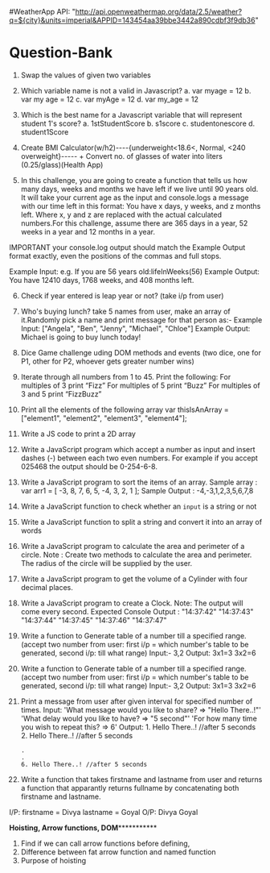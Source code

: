 #WeatherApp API: "http://api.openweathermap.org/data/2.5/weather?q=${city}&units=imperial&APPID=143454aa39bbe3442a890cdbf3f9db36"

# Question-Bank
1.  Swap the values of given two variables

2.  Which variable name is not a valid in Javascript? 
        a. var myage = 12
        b. var my age = 12
        c. var myAge = 12
        d. var my_age = 12
3.  Which is the best name for a Javascript variable that will represent student 1's score?
        a. 1stStudentScore
        b. s1score
        c. studentonescore
        d. student1Score

4. Create BMI Calculator(w/h2)----{underweight<18.6<, Normal, <240 overweight}----- + Convert no. of glasses of water into liters (0.25/glass)(Health App)

5. In this challenge, you are going to create a function that tells us how many days, weeks and months we have left if we live until 90 years old. It will take your current age as the input and console.logs a message with our time left in this format: You have x days, y weeks, and z months left. 
Where x, y and z are replaced with the actual calculated numbers.For this challenge, assume there are 365 days in a year, 52 weeks in a year and 12 months in a year.

IMPORTANT your console.log output should match the Example Output format exactly, even the positions of the commas and full stops.

Example Input:
e.g. If you are 56 years old:lifeInWeeks(56)
Example Output:
You have 12410 days, 1768 weeks, and 408 months left.

6. Check if year entered is leap year or not? (take i/p from user)

7. Who's buying lunch? take 5 names from user, make an array of it.Randomly pick a name and print message for that person as:-
Example Input:
["Angela", "Ben", "Jenny", "Michael", "Chloe"]
Example Output:
Michael is going to buy lunch today!

8. Dice Game challenge uding DOM methods and events (two dice, one for P1, other for P2, whoever gets greater number wins)

9. Iterate through all numbers from 1 to 45. Print the following:
For multiples of 3 print “Fizz”
For multiples of 5 print “Buzz”
For multiples of 3 and 5 print “FizzBuzz”

10. Print all the elements of the following array
var thisIsAnArray = ["element1", "element2", "element3", "element4"];

11. Write a JS code to print a 2D array

13.  Write a JavaScript program which accept a number as input and 
insert dashes (-) between each two even numbers. For example if you 
accept 025468 the output should be 0-254-6-8.

14. Write a JavaScript program to sort the items of an array. 
Sample array : var arr1 = [ -3, 8, 7, 6, 5, -4, 3, 2, 1 ];
Sample Output : -4,-3,1,2,3,5,6,7,8

15. Write a JavaScript function to check whether an `input` is a string or not

16. Write a JavaScript function to split a string and convert it into an array of words

17. Write a JavaScript program to calculate the area and perimeter of a circle.
Note : Create two methods to calculate the area and perimeter. The radius of the circle will be supplied by the user.

18.  Write a JavaScript program to get the volume of a Cylinder with four decimal places.


19. Write a JavaScript program to create a Clock.
Note: The output will come every second.
Expected Console Output :
"14:37:42"
"14:37:43"
"14:37:44"
"14:37:45"
"14:37:46"
"14:37:47"


20. Write a function to Generate table of a number till a specified range.(accept two number from user: first i/p = which number's table to be generated, second i/p: till what range) 
Input:- 3,2
Output: 3x1=3
        3x2=6
        
20. Write a function to Generate table of a number till a specified range.(accept two number from user: first i/p = which number's table to be generated, second i/p: till what range) 
Input:- 3,2
Output: 3x1=3
        3x2=6

21. Print a message from user after given interval for specified number of times.
Input:  'What message would you like to share? => "Hello There..!"'
        'What delay would you like to have? => "5 second"'
        'For how many time you wish to repeat this? => 6'
Output: 1. Hello There..! //after 5 seconds
        2. Hello There..! //after 5 seconds
        
        .
        .
        6. Hello There..! //after 5 seconds

22. Write a function that takes firstname and lastname from user and returns a function that apparantly returns fullname by concatenating both firstname and lastname.

I/P:    firstname = Divya 
        lastname = Goyal
O/P:    Divya Goyal

******************Hoisting, Arrow functions, DOM*****************************
1. Find if we can call arrow functions before defining,
2. Difference between fat arrow function and named function
3. Purpose of hoisting
